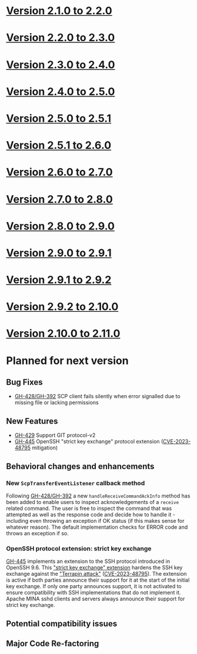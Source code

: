 # [Version 2.1.0 to 2.2.0](./docs/changes/2.2.0.md)

# [Version 2.2.0 to 2.3.0](./docs/changes/2.3.0.md)

# [Version 2.3.0 to 2.4.0](./docs/changes/2.4.0.md)

# [Version 2.4.0 to 2.5.0](./docs/changes/2.5.0.md)

# [Version 2.5.0 to 2.5.1](./docs/changes/2.5.1.md)

# [Version 2.5.1 to 2.6.0](./docs/changes/2.6.0.md)

# [Version 2.6.0 to 2.7.0](./docs/changes/2.7.0.md)

# [Version 2.7.0 to 2.8.0](./docs/changes/2.8.0.md)

# [Version 2.8.0 to 2.9.0](./docs/changes/2.9.0.md)

# [Version 2.9.0 to 2.9.1](./docs/changes/2.9.1.md)

# [Version 2.9.1 to 2.9.2](./docs/changes/2.9.2.md)

# [Version 2.9.2 to 2.10.0](./docs/changes/2.10.0.md)

# [Version 2.10.0 to 2.11.0](./docs/changes/2.11.0.md)

# Planned for next version

## Bug Fixes

* [GH-428/GH-392](https://github.com/apache/mina-sshd/issues/428) SCP client fails silently when error signalled due to missing file or lacking permissions

## New Features

* [GH-429](https://github.com/apache/mina-sshd/issues/429) Support GIT protocol-v2
* [GH-445](https://github.com/apache/mina-sshd/issues/445) OpenSSH "strict key exchange" protocol extension ([CVE-2023-48795](https://nvd.nist.gov/vuln/detail/CVE-2023-48795) mitigation)

## Behavioral changes and enhancements

### New `ScpTransferEventListener` callback method

Following [GH-428/GH-392](https://github.com/apache/mina-sshd/issues/428) a new `handleReceiveCommandAckInfo` method has been added to enable users to inspect
acknowledgements of a `receive` related command. The user is free to inspect the command that was attempted as well as the response code and decide how
to handle it - including even throwing an exception if OK status (if this makes sense for whatever reason). The default implementation checks for ERROR code and throws
an exception if so.

### OpenSSH protocol extension: strict key exchange

[GH-445](https://github.com/apache/mina-sshd/issues/445) implements an extension to the SSH protocol introduced
in OpenSSH 9.6. This ["strict key exchange" extension](https://github.com/openssh/openssh-portable/blob/master/PROTOCOL)
hardens the SSH key exchange against the ["Terrapin attack"](https://www.terrapin-attack.com/)
([CVE-2023-48795](https://nvd.nist.gov/vuln/detail/CVE-2023-48795)). The extension is active if both parties
announce their support for it at the start of the initial key exchange. If only one party announces support,
it is not activated to ensure compatibility with SSH implementations that do not implement it. Apache MINA sshd
clients and servers always announce their support for strict key exchange.

## Potential compatibility issues

## Major Code Re-factoring

